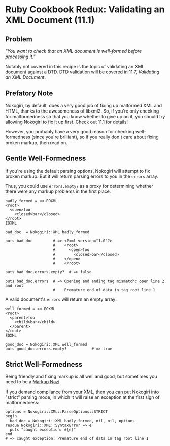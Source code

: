 # Ruby Cookbook Redux: Validating an XML Document (11.1)

## Problem

_"You want to check that an XML document is well-formed before processing it."_

Notably not covered in this recipe is the topic of validating an XML
document against a DTD. DTD validation will be covered in 11.7,
_Validating an XML Document_.


## Prefatory Note

Nokogiri, by default, does a very good job of fixing up malformed XML
and HTML, thanks to the awesomeness of libxml2. So, if you're only
checking for malformedness so that you know whether to give up on it,
you should try allowing Nokogiri to fix it up first. Check out 11.1
for details!

However, you probably have a very good reason for checking
well-formedness (since you're brilliant), so if you really don't care
about fixing broken markup, then read on.


## Gentle Well-Formedness

If you're using the default parsing options, Nokogiri will attempt to fix
broken markup. But it will return parsing errors to you in the `errors` array.

Thus, you could use `errors.empty?` as a proxy for determining whether
there were any markup problems in the first place.

    badly_formed = <<-EOXML
    <root>
      <open>foo
        <closed>bar</closed>
    </root>  
    EOXML
    
    bad_doc  = Nokogiri::XML badly_formed
    
    puts bad_doc         # => <?xml version="1.0"?>
                         #    <root>
                         #      <open>foo
                         #        <closed>bar</closed>
                         #    </open>  
                         #    </root>
    
    puts bad_doc.errors.empty?  # => false

    puts bad_doc.errors  # => Opening and ending tag mismatch: open line 2 and root
                         #    Premature end of data in tag root line 1

 A valid document's `errors` will return an empty array:

    well_formed = <<-EOXML
    <root>
      <parent>foo
        <child>bar</child>
      </parent>
    </root>  
    EOXML
    
    good_doc = Nokogiri::XML well_formed
    puts good_doc.errors.empty?           # => true


## Strict Well-Formedness

Being friendly and fixing markup is all well and good, but sometimes
you need to be a [Markup
Nazi](http://en.wikipedia.org/wiki/The_Soup_Nazi).

If you demand compliance from your XML, then you can put Nokogiri into
"strict" parsing mode, in which it will raise an exception at the
first sign of malformedness:

    options = Nokogiri::XML::ParseOptions::STRICT
    begin
      bad_doc = Nokogiri::XML badly_formed, nil, nil, options
    rescue Nokogiri::XML::SyntaxError => e
      puts "caught exception: #{e}"
    end
    # => caught exception: Premature end of data in tag root line 1
